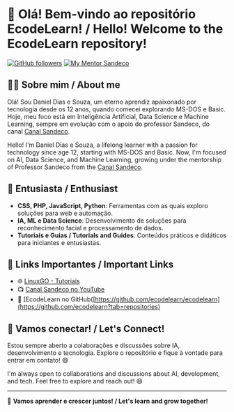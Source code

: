 # 👋 Olá! Bem-vindo ao repositório EcodeLearn! / Hello! Welcome to the EcodeLearn repository!

[![GitHub followers](https://img.shields.io/github/followers/ecodelearn?label=Follow&style=social)](https://github.com/ecodelearn)
[![My Mentor Sandeco](https://img.shields.io/badge/YouTube-CanalSandeco-red)](https://youtube.com/@canalsandeco)

## 👨‍💻 Sobre mim / About me

Olá! Sou Daniel Dias e Souza, um eterno aprendiz apaixonado por tecnologia desde os 12 anos, quando comecei explorando MS-DOS e Basic. Hoje, meu foco está em Inteligência Artificial, Data Science e Machine Learning, sempre em evolução com o apoio do professor Sandeco, do canal [Canal Sandeco](https://youtube.com/@canalsandeco).

Hello! I'm Daniel Dias e Souza, a lifelong learner with a passion for technology since age 12, starting with MS-DOS and Basic. Now, I'm focused on AI, Data Science, and Machine Learning, growing under the mentorship of Professor Sandeco from the [Canal Sandeco](https://youtube.com/@canalsandeco).

## 🌱 Entusiasta / Enthusiast

- **CSS, PHP, JavaScript, Python**: Ferramentas com as quais exploro soluções para web e automação.
- **IA, ML e Data Science**: Desenvolvimento de soluções para reconhecimento facial e processamento de dados.
- **Tutoriais e Guias / Tutorials and Guides**: Conteúdos práticos e didáticos para iniciantes e entusiastas.

## 🔗 Links Importantes / Important Links

- 🌐 [LinuxGO - Tutoriais](https://linuxgo.com.br)
- 📺 [Canal Sandeco no YouTube](https://youtube.com/@canalsandeco)
- 📝 [EcodeLearn no GitHub([https://github.com/ecodelearn/ecodelearn](https://github.com/ecodelearn?tab=repositories)

## 🤝 Vamos conectar! / Let's Connect!

Estou sempre aberto a colaborações e discussões sobre IA, desenvolvimento e tecnologia. Explore o repositório e fique à vontade para entrar em contato! 😄

I'm always open to collaborations and discussions about AI, development, and tech. Feel free to explore and reach out! 😄

---

🚀 **Vamos aprender e crescer juntos! / Let's learn and grow together!**

